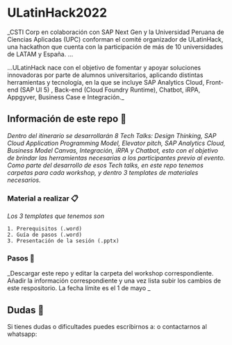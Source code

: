 # ULatinHack2022

_CSTI Corp en colaboración con SAP Next Gen y la Universidad Peruana de Ciencias Aplicadas (UPC) conforman el comité organizador de ULatinHack, una hackathon que cuenta con la participación de más de 10 universidades de LATAM y España. ...

...ULatinHack nace con el objetivo de fomentar y apoyar soluciones innovadoras por parte de alumnos universitarios, aplicando distintas herramientas y tecnología, en la que se incluye SAP Analytics Cloud, Front-end (SAP UI 5) , Back-end (Cloud Foundry Runtime), Chatbot, iRPA, Appgyver, Business Case e Integración._

## Información de este repo 🚀

_Dentro del itinerario se desarrollarán 8 Tech Talks:
Design Thinking, SAP Cloud Application Programming Model, Elevator pitch, SAP Analytics Cloud, Business Model Canvas, Integración, iRPA y Chatbot, esto con el objetivo de brindar las herramientas necesarias a los participantes previo al evento.
Como parte del desarrollo de esos Tech talks, en este repo tenemos carpetas para cada workshop, y dentro 3 templates de materiales necesarios._

### Material a realizar 📋

_Los 3 templates que tenemos son_

```
1. Prerequisitos (.word)
2. Guía de pasos (.word)
3. Presentación de la sesión (.pptx)
```

### Pasos 🔧

_Descargar este repo y editar la carpeta del workshop correspondiente. Añadir la información correspondiente y una vez lista subir los cambios de este respositorio. La fecha límite es el 1 de mayo _



## Dudas 📌
Si tienes dudas o dificultades puedes escribirnos a:
o contactarnos al whatsapp:
